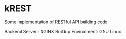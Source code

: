 # kREST
Some implementation of RESTful API building code

Backend Server : NGINX
Buildup Environment: GNU Linux




